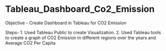 # Tableau_Dashboard_Co2_Emission
Objective - Create Dashboard in Tableau for CO2 Emission

Steps- 1. Used Tableau Public to create Visualization. 2. Used Tableau tools to create a graph of CO2 Emission in different regions over the years and Average CO2 Per Capita

